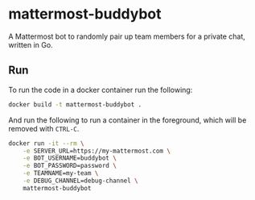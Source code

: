 # mattermost-buddybot

A Mattermost bot to randomly pair up team members for a private chat, written in Go.


## Run

To run the code in a docker container run the following:

```bash
docker build -t mattermost-buddybot .
```

And run the following to run a container in the foreground, which will be removed with `CTRL-C`.

```bash
docker run -it --rm \
    -e SERVER_URL=https://my-mattermost.com \
    -e BOT_USERNAME=buddybot \
    -e BOT_PASSWORD=password \
    -e TEAMNAME=my-team \
    -e DEBUG_CHANNEL=debug-channel \
    mattermost-buddybot
```
